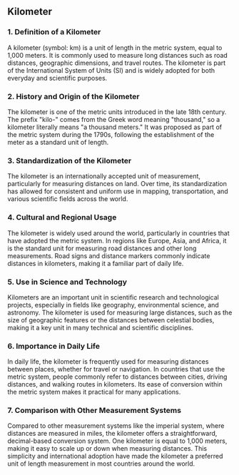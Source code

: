 ## Kilometer

### 1. **Definition of a Kilometer**
A kilometer (symbol: km) is a unit of length in the metric system, equal to 1,000 meters. It is commonly used to measure long distances such as road distances, geographic dimensions, and travel routes. The kilometer is part of the International System of Units (SI) and is widely adopted for both everyday and scientific purposes.

### 2. **History and Origin of the Kilometer**
The kilometer is one of the metric units introduced in the late 18th century. The prefix "kilo-" comes from the Greek word meaning "thousand," so a kilometer literally means "a thousand meters." It was proposed as part of the metric system during the 1790s, following the establishment of the meter as a standard unit of length.

### 3. **Standardization of the Kilometer**
The kilometer is an internationally accepted unit of measurement, particularly for measuring distances on land. Over time, its standardization has allowed for consistent and uniform use in mapping, transportation, and various scientific fields across the world.

### 4. **Cultural and Regional Usage**
The kilometer is widely used around the world, particularly in countries that have adopted the metric system. In regions like Europe, Asia, and Africa, it is the standard unit for measuring road distances and other long measurements. Road signs and distance markers commonly indicate distances in kilometers, making it a familiar part of daily life.

### 5. **Use in Science and Technology**
Kilometers are an important unit in scientific research and technological projects, especially in fields like geography, environmental science, and astronomy. The kilometer is used for measuring large distances, such as the size of geographic features or the distances between celestial bodies, making it a key unit in many technical and scientific disciplines.

### 6. **Importance in Daily Life**
In daily life, the kilometer is frequently used for measuring distances between places, whether for travel or navigation. In countries that use the metric system, people commonly refer to distances between cities, driving distances, and walking routes in kilometers. Its ease of conversion within the metric system makes it practical for many applications.

### 7. **Comparison with Other Measurement Systems**
Compared to other measurement systems like the imperial system, where distances are measured in miles, the kilometer offers a straightforward, decimal-based conversion system. One kilometer is equal to 1,000 meters, making it easy to scale up or down when measuring distances. This simplicity and international adoption have made the kilometer a preferred unit of length measurement in most countries around the world.
